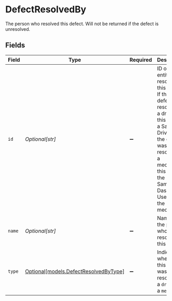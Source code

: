 # DefectResolvedBy

The person who resolved this defect.  Will not be returned if the defect is unresolved.


## Fields

| Field                                                                                                                                                                                                                       | Type                                                                                                                                                                                                                        | Required                                                                                                                                                                                                                    | Description                                                                                                                                                                                                                 | Example                                                                                                                                                                                                                     |
| --------------------------------------------------------------------------------------------------------------------------------------------------------------------------------------------------------------------------- | --------------------------------------------------------------------------------------------------------------------------------------------------------------------------------------------------------------------------- | --------------------------------------------------------------------------------------------------------------------------------------------------------------------------------------------------------------------------- | --------------------------------------------------------------------------------------------------------------------------------------------------------------------------------------------------------------------------- | --------------------------------------------------------------------------------------------------------------------------------------------------------------------------------------------------------------------------- |
| `id`                                                                                                                                                                                                                        | *Optional[str]*                                                                                                                                                                                                             | :heavy_minus_sign:                                                                                                                                                                                                          | ID of the entity that resolved this defect. If the defect was resolved by a driver, this will be a Samsara Driver ID. If the defect was resolved by a mechanic, this will be the Samsara Dashboard User ID of the mechanic. | 11                                                                                                                                                                                                                          |
| `name`                                                                                                                                                                                                                      | *Optional[str]*                                                                                                                                                                                                             | :heavy_minus_sign:                                                                                                                                                                                                          | Name of the person who resolved this defect.                                                                                                                                                                                | Christopher 'The Handyman' Zhen                                                                                                                                                                                             |
| `type`                                                                                                                                                                                                                      | [Optional[models.DefectResolvedByType]](../models/defectresolvedbytype.md)                                                                                                                                                  | :heavy_minus_sign:                                                                                                                                                                                                          | Indicates whether this defect was resolved by a `driver` or a `mechanic`.                                                                                                                                                   |                                                                                                                                                                                                                             |